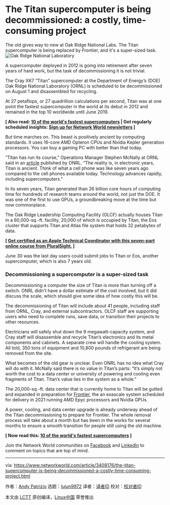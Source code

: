 [#]: collector: (lujun9972)
[#]: translator: ( )
[#]: reviewer: ( )
[#]: publisher: ( )
[#]: url: ( )
[#]: subject: (The Titan supercomputer is being decommissioned: a costly, time-consuming project)
[#]: via: (https://www.networkworld.com/article/3408176/the-titan-supercomputer-is-being-decommissioned-a-costly-time-consuming-project.html)
[#]: author: (Andy Patrizio https://www.networkworld.com/author/Andy-Patrizio/)

The Titan supercomputer is being decommissioned: a costly, time-consuming project
======
The old gives way to new at Oak Ridge National Labs. The Titan supercomputer is being replaced by Frontier, and it's a super-sized task.
![Oak Ridge National Laboratory][1]

A supercomputer deployed in 2012 is going into retirement after seven years of hard work, but the task of decommissioning it is not trivial.

The Cray XK7 “Titan” supercomputer at the Department of Energy’s (DOE) Oak Ridge National Laboratory (ORNL) is scheduled to be decommissioned on August 1 and disassembled for recycling.

At 27 petaflops, or 27 quadrillion calculations per second, Titan was at one point the fastest supercomputer in the world at its debut in 2012 and remained in the top 10 worldwide until June 2019.

**[ Also read: [10 of the world's fastest supercomputers][2] | Get regularly scheduled insights: [Sign up for Network World newsletters][3] ]**

But time marches on. This beast is positively ancient by computing standards. It uses 16-core AMD Opteron CPUs and Nvidia Kepler generation processors. You can buy a gaming PC with better than that today.

“Titan has run its course,” Operations Manager Stephen McNally at ORNL said in an [article][4] published by ONRL. “The reality is, in electronic years, Titan is ancient. Think of what a cell phone was like seven years ago compared to the cell phones available today. Technology advances rapidly, including supercomputers.”

In its seven years, Titan generated than 26 billion core hours of computing time for hundreds of research teams around the world, not just the DOE. It was one of the first to use GPUs, a groundbreaking move at the time but now commonplace.

The Oak Ridge Leadership Computing Facility (OLCF) actually houses Titan in a 60,000-sq.-ft. facility, 20,000 of which is occupied by Titan, the Eos cluster that supports Titan and Atlas file system that holds 32 petabytes of data.

**[ [Get certified as an Apple Technical Coordinator with this seven-part online course from PluralSight.][5] ]**

June 30 was the last day users could submit jobs to Titan or Eos, another supercomputer, which is also 7 years old. 

### Decommissioning a supercomputer is a super-sized task

Decommissioning a computer the size of Titan is more than turning off a switch. ONRL didn’t have a dollar estimate of the cost involved, but it did discuss the scale, which should give some idea of how costly this will be.

The decommissioning of Titan will include about 41 people, including staff from ORNL, Cray, and external subcontractors. OLCF staff are supporting users who need to complete runs, save data, or transition their projects to other resources.

Electricians will safely shut down the 9 megawatt-capacity system, and Cray staff will disassemble and recycle Titan’s electronics and its metal components and cabinets. A separate crew will handle the cooling system. All told, 350 tons of equipment and 10,800 pounds of refrigerant are being removed from the site.

What becomes of the old gear is unclear. Even ONRL has no idea what Cray will do with it. McNally said there is no value in Titan’s parts: “It’s simply not worth the cost to a data center or university of powering and cooling even fragments of Titan. Titan’s value lies in the system as a whole.”

The 20,000-sq.-ft. data center that is currently home to Titan will be gutted and expanded in preparation for [Frontier][6], the an exascale system scheduled for delivery in 2021 running AMD Epyc processors and Nvidia GPUs.

A power, cooling, and data center upgrade is already underway ahead of the Titan decommissioning to prepare for Frontier. The whole removal process will take about a month but has been in the works for several months to ensure a smooth transition for people still using the old machine.

**[ Now read this: [10 of the world's fastest supercomputers][2] ]**

Join the Network World communities on [Facebook][7] and [LinkedIn][8] to comment on topics that are top of mind.

--------------------------------------------------------------------------------

via: https://www.networkworld.com/article/3408176/the-titan-supercomputer-is-being-decommissioned-a-costly-time-consuming-project.html

作者：[Andy Patrizio][a]
选题：[lujun9972][b]
译者：[译者ID](https://github.com/译者ID)
校对：[校对者ID](https://github.com/校对者ID)

本文由 [LCTT](https://github.com/LCTT/TranslateProject) 原创编译，[Linux中国](https://linux.cn/) 荣誉推出

[a]: https://www.networkworld.com/author/Andy-Patrizio/
[b]: https://github.com/lujun9972
[1]: https://images.idgesg.net/images/article/2018/06/titan_supercomputer_at_ornl_oak_ridge_national_laboratory_1200x800-100762120-large.jpg
[2]: https://www.networkworld.com/article/3236875/embargo-10-of-the-worlds-fastest-supercomputers.html
[3]: https://www.networkworld.com/newsletters/signup.html
[4]: https://www.olcf.ornl.gov/2019/06/28/farewell-titan/
[5]: https://pluralsight.pxf.io/c/321564/424552/7490?u=https%3A%2F%2Fwww.pluralsight.com%2Fpaths%2Fapple-certified-technical-trainer-10-11
[6]: https://www.olcf.ornl.gov/frontier/
[7]: https://www.facebook.com/NetworkWorld/
[8]: https://www.linkedin.com/company/network-world
